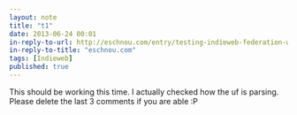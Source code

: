 ```yaml
---
layout: note
title: "t1"
date: 2013-06-24 00:01
in-reply-to-url: http://eschnou.com/entry/testing-indieweb-federation-with-waterpigscouk-aaronpareckicom-and--62-24908.html
in-reply-to-title: "eschnou.com"
tags: [Indieweb]
published: true
---
```

This should be working this time.  I actually checked how the uf is parsing.  Please delete the last 3 comments if you are able :P
